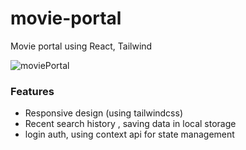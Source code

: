 # movie-portal
 Movie portal using React, Tailwind

![moviePortal](https://user-images.githubusercontent.com/20131952/148098040-dfbccc9c-4c34-430f-8536-eb6bdfb71676.gif)

### Features
- Responsive design (using tailwindcss)
- Recent search history , saving data in local storage
- login auth, using context api for state management
